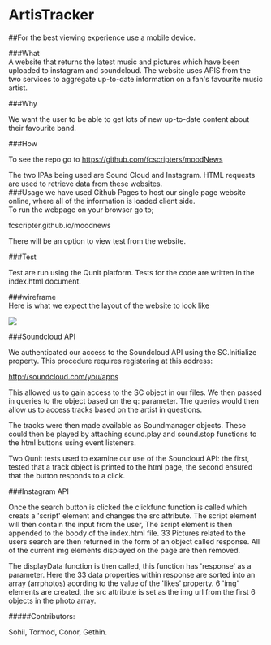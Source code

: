 
# ArtisTracker  

##For the best viewing experience use a mobile device.

###What  
A website that returns the latest music and pictures which have been uploaded to instagram and soundcloud. The website uses APIS from the two services to aggregate up-to-date information on a fan's favourite music artist.  


###Why  

We want the user to be able to get lots of new up-to-date content about their favourite band.  

###How  

To see the repo go to https://github.com/fcscripters/moodNews  

The two IPAs being used are Sound Cloud and Instagram. HTML requests are used to retrieve data from these websites.  
###Usage
we have used Github Pages to host our single page website online, where all of the information is loaded client side.  
To run the webpage on your browser go to;

fcscripter.github.io/moodnews

There will be an option to view test from the website.

###Test  

Test are run using the Qunit platform. Tests for the code are written in the index.html document.  

###wireframe  
Here is what we expect the layout of the website to look like


![](https://files.gitter.im/sohilpandya/D2Jn/mockup.png)  

###Soundcloud API

We authenticated our access to the Soundcloud API using the SC.Initialize property. This procedure requires registering at this address:   

http://soundcloud.com/you/apps

This allowed us to gain access to the SC object in our files. We then passed in queries to the object based on the q: parameter. The queries would then allow us to access tracks based on the artist in questions.

The tracks were then made available as Soundmanager objects. These could then be played by attaching sound.play and sound.stop functions to the html buttons using event listeners.

Two Qunit tests used to examine our use of the Souncloud API: the first, tested that a track object is printed to the html page, the second ensured that the button responds to a click.

###Instagram API

Once the search button is clicked the clickfunc function is called which creats a 'script' element and changes the src attribute. The script element will then contain the input from the user, The script element is then appended to the boody of the index.html file. 33 Pictures related to the users search are then returned in the form of an object called response. All of the current img elements displayed on the page are then removed.

The displayData function is then called, this function has 'response' as a parameter. Here the 33 data properties within response are sorted into an array (arrphotos) acording to the value of the 'likes' property. 6 'img' elements are created, the src attribute is set as the img url from the first 6 objects in the photo array. 

#####Contributors: 

Sohil, Tormod, Conor, Gethin.
